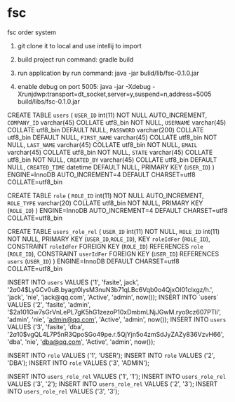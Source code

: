 # fsc
fsc order system
1. git clone it to local and use intellij to import

2.  build project run command: gradle build 

3. run application by run command: java -jar bulid/lib/fsc-0.1.0.jar

4. enable debug on port 5005: java -jar -Xdebug -Xrunjdwp:transport=dt_socket,server=y,suspend=n,address=5005 build/libs/fsc-0.1.0.jar

CREATE TABLE `users` (
  `USER_ID` int(11) NOT NULL AUTO_INCREMENT,
  `COMPANY_ID` varchar(45) COLLATE utf8_bin NOT NULL,
  `USERNAME` varchar(45) COLLATE utf8_bin DEFAULT NULL,
  `PASSWORD` varchar(200) COLLATE utf8_bin DEFAULT NULL,
  `FIRST_NAME` varchar(45) COLLATE utf8_bin NOT NULL,
  `LAST_NAME` varchar(45) COLLATE utf8_bin NOT NULL,
  `EMAIL` varchar(45) COLLATE utf8_bin NOT NULL,
  `STATE` varchar(45) COLLATE utf8_bin NOT NULL,
  `CREATED_BY` varchar(45) COLLATE utf8_bin DEFAULT NULL,
  `CREATED_TIME` datetime DEFAULT NULL,
  PRIMARY KEY (`USER_ID`)
) ENGINE=InnoDB AUTO_INCREMENT=4 DEFAULT CHARSET=utf8 COLLATE=utf8_bin


CREATE TABLE `role` (
  `ROLE_ID` int(11) NOT NULL AUTO_INCREMENT,
  `ROLE_TYPE` varchar(20) COLLATE utf8_bin NOT NULL,
  PRIMARY KEY (`ROLE_ID`)
) ENGINE=InnoDB AUTO_INCREMENT=4 DEFAULT CHARSET=utf8 COLLATE=utf8_bin


CREATE TABLE `users_role_rel` (
  `USER_ID` int(11) NOT NULL,
  `ROLE_ID` int(11) NOT NULL,
  PRIMARY KEY (`USER_ID`,`ROLE_ID`),
  KEY `roleIdFer` (`ROLE_ID`),
  CONSTRAINT `roleIdFer` FOREIGN KEY (`ROLE_ID`) REFERENCES `role` (`ROLE_ID`),
  CONSTRAINT `userIdFer` FOREIGN KEY (`USER_ID`) REFERENCES `users` (`USER_ID`)
) ENGINE=InnoDB DEFAULT CHARSET=utf8 COLLATE=utf8_bin 

INSERT INTO `users` VALUES ('1', 'fasite', jack', '$2a$04$LyGCv0uB.byagt0lysM3nuN3b71qLBc6Vqb0o4QjxOI01clxgz/h.', 'jack', 'nie', 'jack@qq.com', 'Active', 'admin', now());
INSERT INTO `users` VALUES ('2', 'fasite', 'admin', '$2a$10$1Gw7sGrVnLePL7gK5hG1zezoP10xDmbmLNjJGwM.ryo9cz607PTli', 'admin', 'nie', 'admin@qq.com', 'Active', 'admin', now());
INSERT INTO `users` VALUES ('3', 'fasite', 'dba', '$2a$10$vgQL4L7P5nR3QpoSGo49pe.r.5QjYjn5o4zmSdJyZAZy836VzvH66', 'dba', 'nie', 'dba@qq.com', 'Active', 'admin', now());


INSERT INTO `role` VALUES ('1', 'USER');
INSERT INTO `role` VALUES ('2', 'DBA');
INSERT INTO `role` VALUES ('3', 'ADMIN');

INSERT INTO `users_role_rel` VALUES ('1', '1');
INSERT INTO `users_role_rel` VALUES ('3', '2');
INSERT INTO `users_role_rel` VALUES ('2', '3');
INSERT INTO `users_role_rel` VALUES ('3', '3');
